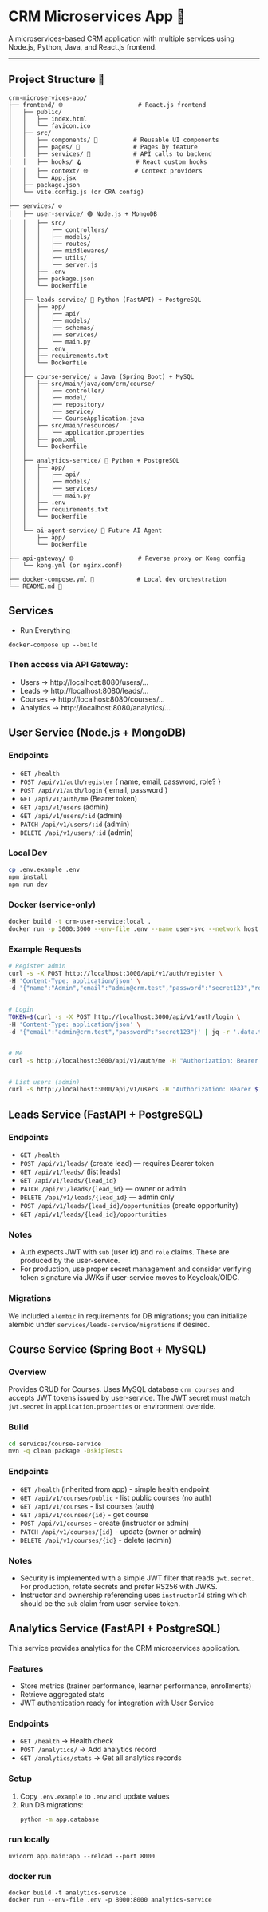 # CRM Microservices App 🚀

A microservices-based CRM application with multiple services using Node.js, Python, Java, and React.js frontend.

---

## Project Structure 📂

```plaintext
crm-microservices-app/
├── frontend/ 🌐                     # React.js frontend
│   ├── public/
│   │   ├── index.html
│   │   └── favicon.ico
│   ├── src/
│   │   ├── components/ 🧩          # Reusable UI components
│   │   ├── pages/ 📄               # Pages by feature
│   │   ├── services/ 🔌            # API calls to backend
│   │   ├── hooks/ 🪝               # React custom hooks
│   │   ├── context/ 🌐             # Context providers
│   │   └── App.jsx
│   ├── package.json
│   └── vite.config.js (or CRA config)
│
├── services/ ⚙️
│   ├── user-service/ 🟢 Node.js + MongoDB
│   │   ├── src/
│   │   │   ├── controllers/
│   │   │   ├── models/
│   │   │   ├── routes/
│   │   │   ├── middlewares/
│   │   │   ├── utils/
│   │   │   └── server.js
│   │   ├── .env
│   │   ├── package.json
│   │   └── Dockerfile
│   │
│   ├── leads-service/ 🐍 Python (FastAPI) + PostgreSQL
│   │   ├── app/
│   │   │   ├── api/
│   │   │   ├── models/
│   │   │   ├── schemas/
│   │   │   ├── services/
│   │   │   └── main.py
│   │   ├── .env
│   │   ├── requirements.txt
│   │   └── Dockerfile
│   │
│   ├── course-service/ ☕ Java (Spring Boot) + MySQL
│   │   ├── src/main/java/com/crm/course/
│   │   │   ├── controller/
│   │   │   ├── model/
│   │   │   ├── repository/
│   │   │   ├── service/
│   │   │   └── CourseApplication.java
│   │   ├── src/main/resources/
│   │   │   └── application.properties
│   │   ├── pom.xml
│   │   └── Dockerfile
│   │
│   ├── analytics-service/ 🐍 Python + PostgreSQL
│   │   ├── app/
│   │   │   ├── api/
│   │   │   ├── models/
│   │   │   ├── services/
│   │   │   └── main.py
│   │   ├── .env
│   │   ├── requirements.txt
│   │   └── Dockerfile
│   │
│   └── ai-agent-service/ 🤖 Future AI Agent
│       ├── app/
│       └── Dockerfile
│
├── api-gateway/ 🌐                  # Reverse proxy or Kong config
│   └── kong.yml (or nginx.conf)
│
├── docker-compose.yml 🐳            # Local dev orchestration
└── README.md 📘
```

## Services
- Run Everything
```
docker-compose up --build
```
### Then access via API Gateway:

- Users → http://localhost:8080/users/...
- Leads → http://localhost:8080/leads/...
- Courses → http://localhost:8080/courses/...
- Analytics → http://localhost:8080/analytics/...

## User Service (Node.js + MongoDB)


### Endpoints
- `GET /health`
- `POST /api/v1/auth/register` { name, email, password, role? }
- `POST /api/v1/auth/login` { email, password }
- `GET /api/v1/auth/me` (Bearer token)
- `GET /api/v1/users` (admin)
- `GET /api/v1/users/:id` (admin)
- `PATCH /api/v1/users/:id` (admin)
- `DELETE /api/v1/users/:id` (admin)


### Local Dev
```bash
cp .env.example .env
npm install
npm run dev
```

### Docker (service-only)
```bash
docker build -t crm-user-service:local .
docker run -p 3000:3000 --env-file .env --name user-svc --network host crm-user-service:local
```


### Example Requests
```bash
# Register admin
curl -s -X POST http://localhost:3000/api/v1/auth/register \
-H 'Content-Type: application/json' \
-d '{"name":"Admin","email":"admin@crm.test","password":"secret123","role":"admin"}' | jq


# Login
TOKEN=$(curl -s -X POST http://localhost:3000/api/v1/auth/login \
-H 'Content-Type: application/json' \
-d '{"email":"admin@crm.test","password":"secret123"}' | jq -r '.data.token')


# Me
curl -s http://localhost:3000/api/v1/auth/me -H "Authorization: Bearer $TOKEN" | jq


# List users (admin)
curl -s http://localhost:3000/api/v1/users -H "Authorization: Bearer $TOKEN" | jq
```


## Leads Service (FastAPI + PostgreSQL)
### Endpoints
- `GET /health`
- `POST /api/v1/leads/` (create lead) — requires Bearer token
- `GET /api/v1/leads/` (list leads)
- `GET /api/v1/leads/{lead_id}`
- `PATCH /api/v1/leads/{lead_id}` — owner or admin
- `DELETE /api/v1/leads/{lead_id}` — admin only
- `POST /api/v1/leads/{lead_id}/opportunities` (create opportunity)
- `GET /api/v1/leads/{lead_id}/opportunities`

### Notes
- Auth expects JWT with `sub` (user id) and `role` claims. These are produced by the user-service.
- For production, use proper secret management and consider verifying token signature via JWKs if user-service moves to Keycloak/OIDC.


### Migrations
We included `alembic` in requirements for DB migrations; you can initialize alembic under `services/leads-service/migrations` if desired.


## Course Service (Spring Boot + MySQL)


### Overview
Provides CRUD for Courses. Uses MySQL database `crm_courses` and accepts JWT tokens issued by user-service. The JWT secret must match `jwt.secret` in `application.properties` or environment override.


### Build
```bash
cd services/course-service
mvn -q clean package -DskipTests
```

### Endpoints
- `GET /health` (inherited from app) - simple health endpoint
- `GET /api/v1/courses/public` - list public courses (no auth)
- `GET /api/v1/courses` - list courses (auth)
- `GET /api/v1/courses/{id}` - get course
- `POST /api/v1/courses` - create (instructor or admin)
- `PATCH /api/v1/courses/{id}` - update (owner or admin)
- `DELETE /api/v1/courses/{id}` - delete (admin)


### Notes
- Security is implemented with a simple JWT filter that reads `jwt.secret`. For production, rotate secrets and prefer RS256 with JWKS.
- Instructor and ownership referencing uses `instructorId` string which should be the `sub` claim from user-service token.

## Analytics Service (FastAPI + PostgreSQL)

This service provides analytics for the CRM microservices application.

### Features
- Store metrics (trainer performance, learner performance, enrollments)
- Retrieve aggregated stats
- JWT authentication ready for integration with User Service

### Endpoints
- `GET /health` → Health check
- `POST /analytics/` → Add analytics record
- `GET /analytics/stats` → Get all analytics records

### Setup
1. Copy `.env.example` to `.env` and update values
2. Run DB migrations:
   ```bash
   python -m app.database
### run locally
```
uvicorn app.main:app --reload --port 8000
```

### docker run
```
docker build -t analytics-service .
docker run --env-file .env -p 8000:8000 analytics-service
```